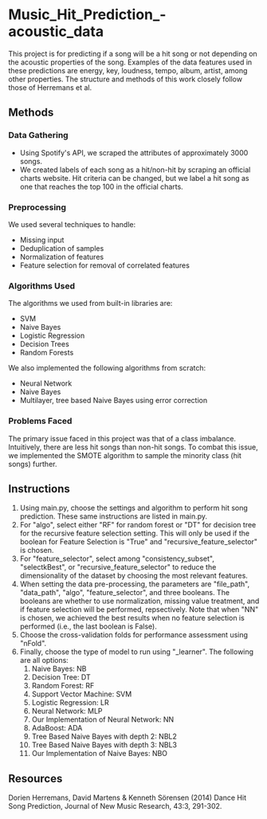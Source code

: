 # Music_Hit_Prediction_-acoustic_data
This project is for predicting if a song will be a hit song or not depending on the acoustic properties of the song.
Examples of the data features used in these predictions are energy, key, loudness, tempo, album, artist, among other properties.
The structure and methods of this work closely follow those of Herremans et al.

## Methods ##

### Data Gathering ###
* Using Spotify's API, we scraped the attributes of approximately 3000 songs. 
* We created labels of each song as a hit/non-hit by scraping an official charts website. Hit criteria can be changed, but we label a hit
song as one that reaches the top 100 in the official charts.

### Preprocessing ###
We used several techniques to handle:
* Missing input
* Deduplication of samples
* Normalization of features
* Feature selection for removal of correlated features

### Algorithms Used ###
The algorithms we used from built-in libraries are:
* SVM
* Naive Bayes
* Logistic Regression
* Decision Trees
* Random Forests

We also implemented the following algorithms from scratch:
* Neural Network
* Naive Bayes
* Multilayer, tree based Naive Bayes using error correction

### Problems Faced ###
The primary issue faced in this project was that of a class imbalance. Intuitively, there are less hit songs than non-hit songs. To combat
this issue, we implemented the SMOTE algorithm to sample the minority class (hit songs) further. 

## Instructions ##
1. Using main.py, choose the settings and algorithm to perform hit song prediction. These same instructions are listed in main.py.
2. For "algo", select either "RF" for random forest or "DT" for decision tree for the recursive feature selection setting. This will only be used if the boolean for 
Feature Selection is "True" and "recursive_feature_selector" is chosen.
3. For "feature_selector", select among "consistency_subset", "selectkBest", or "recursive_feature_selector" to reduce the dimensionality
of the dataset by choosing the most relevant features.
4. When setting the data pre-processing, the parameters are "file_path", "data_path", "algo", "feature_selector", and three booleans. 
The booleans are whether to use normalization, missing value treatment, and if feature selection will be performed, repsectively.
Note that when "NN" is chosen, we achieved the best results when no feature selection is performed (i.e., the last boolean is False).
5. Choose the cross-validation folds for performance assessment using "nFold".
6. Finally, choose the type of model to run using "_learner". The following are all options:
    1) Naive Bayes: NB
    2) Decision Tree: DT
    3) Random Forest: RF
    4) Support Vector Machine: SVM
    5) Logistic Regression: LR
    6) Neural Network: MLP
    7) Our Implementation of Neural Network: NN
    8) AdaBoost: ADA
    9) Tree Based Naive Bayes with depth 2: NBL2
    10) Tree Based Naive Bayes with depth 3: NBL3
    11) Our Implementation of Naive Bayes: NBO

## Resources ##
Dorien Herremans, David Martens & Kenneth Sörensen (2014) Dance Hit Song Prediction, Journal of New Music Research, 43:3, 291-302.

